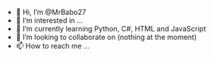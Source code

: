 - 👋 Hi, I’m @MrBabo27
- 👀 I’m interested in ...
- 🌱 I’m currently learning Python, C#, HTML and JavaScript
- 💞️ I’m looking to collaborate on (nothing at the moment)
- 📫 How to reach me ...

<!---
Mrbabo27/Mrbabo27 is a ✨ special ✨ repository because its `README.md` (this file) appears on your GitHub profile.
You can click the Preview link to take a look at your changes.
--->
